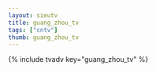 ```yaml
--- 
layout: sieutv
title: guang_zhou_tv
tags: ["cntv"]
thumb: guang_zhou_tv
---
```

{% include tvadv key="guang_zhou_tv" %}
